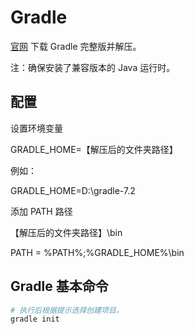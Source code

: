 # Gradle

[官网](https://gradle.org) 下载 Gradle 完整版并解压。

注：确保安装了兼容版本的 Java 运行时。

## 配置

设置环境变量

GRADLE_HOME=【解压后的文件夹路径】

例如：

GRADLE_HOME=D:\gradle-7.2

添加 PATH 路径

【解压后的文件夹路径】\bin

PATH = %PATH%;%GRADLE_HOME%\bin

## Gradle 基本命令

```bash
# 执行后根据提示选择创建项目。
gradle init
```
